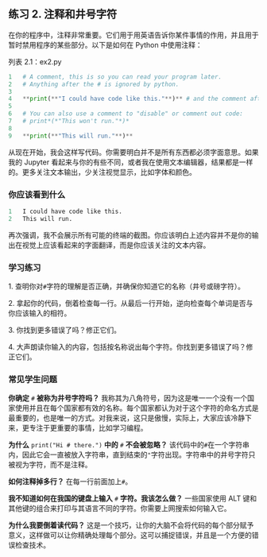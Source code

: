 ## 练习 2. 注释和井号字符

在你的程序中，注释非常重要。它们用于用英语告诉你某件事情的作用，并且用于暂时禁用程序的某些部分。以下是如何在 Python 中使用注释：

列表 2.1：ex2.py

```py
1   # A comment, this is so you can read your program later.
2   # Anything after the # is ignored by python.
3
4   **print(**"I could have code like this."**)** # and the comment after is ignored
5
6   # You can also use a comment to "disable" or comment out code:
7   # print*(*"This won't run."*)*
8
9   **print(**"This will run."**)**
```

从现在开始，我会这样写代码。你需要明白并不是所有东西都必须字面意思。如果我的 Jupyter 看起来与你的有些不同，或者我在使用文本编辑器，结果都是一样的。更多关注文本输出，少关注视觉显示，比如字体和颜色。

### 你应该看到什么

```py
1   I could have code like this.
2   This will run.
```

再次强调，我不会展示所有可能的终端的截图。你应该明白上述内容并不是你的输出在视觉上应该看起来的字面翻译，而是你应该关注的文本内容。

### 学习练习

1\. 查明你对`#`字符的理解是否正确，并确保你知道它的名称（井号或磅字符）。

2\. 拿起你的代码，倒着检查每一行。从最后一行开始，逆向检查每个单词是否与你应该输入的相符。

3\. 你找到更多错误了吗？修正它们。

4\. 大声朗读你输入的内容，包括按名称说出每个字符。你找到更多错误了吗？修正它们。

### 常见学生问题

**你确定** `#` **被称为井号字符吗？** 我称其为八角符号，因为这是唯一一个没有一个国家使用并且在每个国家都有效的名称。每个国家都认为对于这个字符的命名方式是最重要的，也是唯一的方式。对我来说，这只是傲慢，实际上，大家应该冷静下来，更专注于更重要的事情，比如学习编程。

**为什么** `print("Hi # there.")` **中的** `#` **不会被忽略？** 该代码中的`#`在一个字符串内，因此它会一直被放入字符串，直到结束的`"`字符出现。字符串中的井号字符只被视为字符，而不是注释。

**如何注释掉多行？** 在每一行前面加上`#`。

**我不知道如何在我国的键盘上输入** `#` **字符。我该怎么做？** 一些国家使用 ALT 键和其他键的组合来打印与其语言不同的字符。你需要上网搜索如何输入它。

**为什么我要倒着读代码？** 这是一个技巧，让你的大脑不会将代码的每个部分赋予意义，这样做可以让你精确处理每个部分。这可以捕捉错误，并且是一个方便的错误检查技术。

